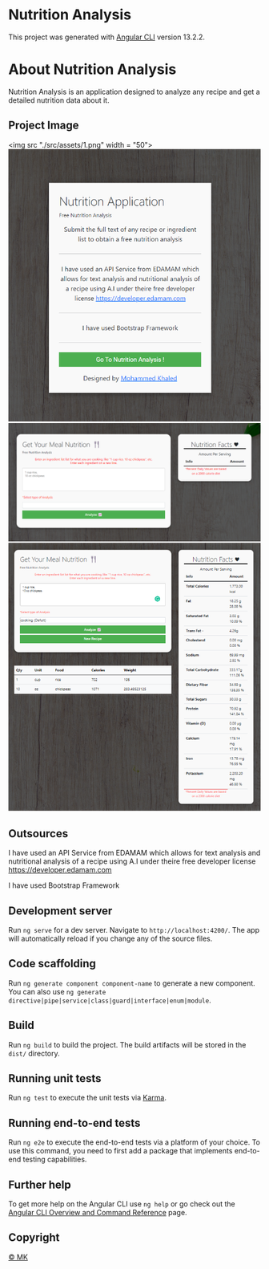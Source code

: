 # Nutrition Analysis
This project was generated with [Angular CLI](https://github.com/angular/angular-cli) version 13.2.2.

# About Nutrition Analysis
Nutrition Analysis is an application designed to analyze any recipe and get a detailed nutrition data about it.

## Project Image 

<img src "./src/assets/1.png" width = "50">
![ScreenShot](./src/assets/1.png?raw=true)
![ScreenShot](./src/assets/2.png?raw=true)
![ScreenShot](./src/assets/3.png?raw=true)


## Outsources 
I have used an API Service from EDAMAM which allows for text analysis and nutritional analysis of a recipe using A.I under theire free developer license <a href="https://developer.edamam.com"> https://developer.edamam.com

I have used Bootstrap Framework

## Development server

Run `ng serve` for a dev server. Navigate to `http://localhost:4200/`. The app will automatically reload if you change any of the source files.

## Code scaffolding

Run `ng generate component component-name` to generate a new component. You can also use `ng generate directive|pipe|service|class|guard|interface|enum|module`.

## Build

Run `ng build` to build the project. The build artifacts will be stored in the `dist/` directory.

## Running unit tests

Run `ng test` to execute the unit tests via [Karma](https://karma-runner.github.io).

## Running end-to-end tests

Run `ng e2e` to execute the end-to-end tests via a platform of your choice. To use this command, you need to first add a package that implements end-to-end testing capabilities.

## Further help

To get more help on the Angular CLI use `ng help` or go check out the [Angular CLI Overview and Command Reference](https://angular.io/cli) page.

## Copyright

<a href="https://www.linkedin.com/in/mohammed-khaled-saad-7a6032141"> © MK

